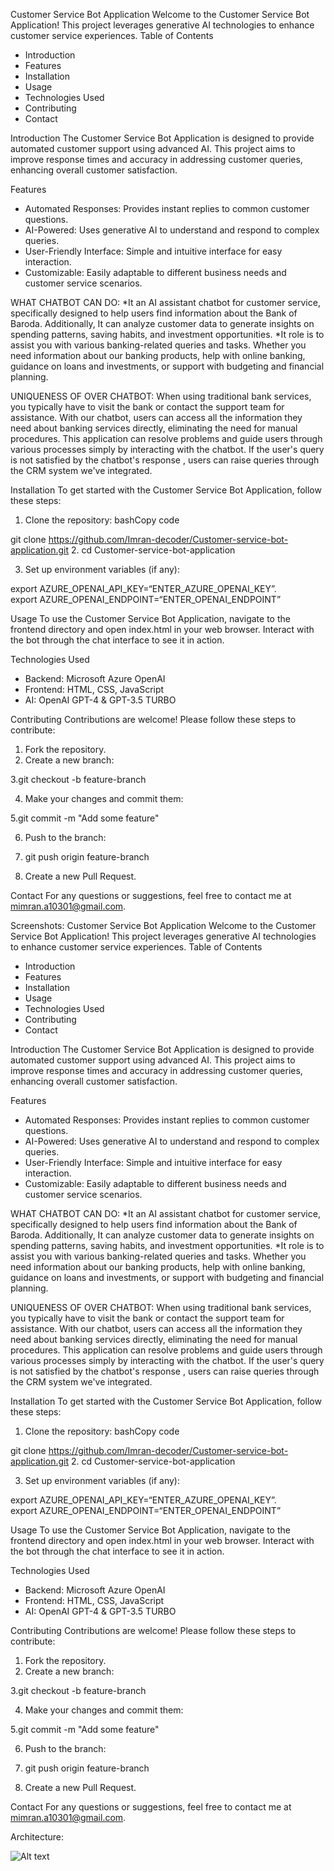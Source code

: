 Customer Service Bot Application
Welcome to the Customer Service Bot Application! This project leverages generative AI technologies to enhance customer service experiences.
Table of Contents
* Introduction
* Features
* Installation
* Usage
* Technologies Used
* Contributing
* Contact

Introduction
The Customer Service Bot Application is designed to provide automated customer support using advanced AI. This project aims to improve response times and accuracy in addressing customer queries, enhancing overall customer satisfaction.

Features
* Automated Responses: Provides instant replies to common customer questions.
* AI-Powered: Uses generative AI to understand and respond to complex queries.
* User-Friendly Interface: Simple and intuitive interface for easy interaction.
* Customizable: Easily adaptable to different business needs and customer service scenarios.

WHAT CHATBOT CAN DO:
*It an AI assistant chatbot for customer service, specifically designed to help users find information about the Bank of Baroda. Additionally, It can analyze customer data to generate insights on spending patterns, saving habits, and investment opportunities.
*It role is to assist you with various banking-related queries and tasks. Whether you need information about our banking products, help with online banking, guidance on loans and investments, or support with budgeting and financial planning.

UNIQUENESS OF OVER CHATBOT:
When using traditional bank services, you typically have to visit the bank or contact the support team for assistance. With our chatbot, users can access all the information they need about banking services directly, eliminating the need for manual procedures. This application can resolve problems and guide users through various processes simply by interacting with the chatbot. If the user's query is not satisfied by the chatbot's response , users can raise queries through the CRM system we've integrated.

Installation
To get started with the Customer Service Bot Application, follow these steps:
1. Clone the repository:
bashCopy code

git clone https://github.com/Imran-decoder/Customer-service-bot-application.git
2. cd Customer-service-bot-application

3. Set up environment variables (if any):


export AZURE_OPENAI_API_KEY=“ENTER_AZURE_OPENAI_KEY”.                                                                                                                     
export AZURE_OPENAI_ENDPOINT=“ENTER_OPENAI_ENDPOINT” 


Usage
To use the Customer Service Bot Application, navigate to the frontend directory and open index.html in your web browser. Interact with the bot through the chat interface to see it in action.

Technologies Used
* Backend: Microsoft Azure OpenAI
* Frontend: HTML, CSS, JavaScript
* AI: OpenAI GPT-4 & GPT-3.5 TURBO

Contributing
Contributions are welcome! Please follow these steps to contribute:
1. Fork the repository.
2. Create a new branch:

3.git checkout -b feature-branch

4. Make your changes and commit them:

5.git commit -m "Add some feature" 


6. Push to the branch:

7. git push origin feature-branch

8. Create a new Pull Request.

Contact
For any questions or suggestions, feel free to contact me at mimran.a10301@gmail.com.

Screenshots:
Customer Service Bot Application
Welcome to the Customer Service Bot Application! This project leverages generative AI technologies to enhance customer service experiences.
Table of Contents
* Introduction
* Features
* Installation
* Usage
* Technologies Used
* Contributing
* Contact

Introduction
The Customer Service Bot Application is designed to provide automated customer support using advanced AI. This project aims to improve response times and accuracy in addressing customer queries, enhancing overall customer satisfaction.

Features
* Automated Responses: Provides instant replies to common customer questions.
* AI-Powered: Uses generative AI to understand and respond to complex queries.
* User-Friendly Interface: Simple and intuitive interface for easy interaction.
* Customizable: Easily adaptable to different business needs and customer service scenarios.

WHAT CHATBOT CAN DO:
*It an AI assistant chatbot for customer service, specifically designed to help users find information about the Bank of Baroda. Additionally, It can analyze customer data to generate insights on spending patterns, saving habits, and investment opportunities.
*It role is to assist you with various banking-related queries and tasks. Whether you need information about our banking products, help with online banking, guidance on loans and investments, or support with budgeting and financial planning.

UNIQUENESS OF OVER CHATBOT:
When using traditional bank services, you typically have to visit the bank or contact the support team for assistance. With our chatbot, users can access all the information they need about banking services directly, eliminating the need for manual procedures. This application can resolve problems and guide users through various processes simply by interacting with the chatbot. If the user's query is not satisfied by the chatbot's response , users can raise queries through the CRM system we've integrated.

Installation
To get started with the Customer Service Bot Application, follow these steps:
1. Clone the repository:
bashCopy code

git clone https://github.com/Imran-decoder/Customer-service-bot-application.git
2. cd Customer-service-bot-application

3. Set up environment variables (if any):


export AZURE_OPENAI_API_KEY=“ENTER_AZURE_OPENAI_KEY”.                                                                                                                     
export AZURE_OPENAI_ENDPOINT=“ENTER_OPENAI_ENDPOINT” 


Usage
To use the Customer Service Bot Application, navigate to the frontend directory and open index.html in your web browser. Interact with the bot through the chat interface to see it in action.

Technologies Used
* Backend: Microsoft Azure OpenAI
* Frontend: HTML, CSS, JavaScript
* AI: OpenAI GPT-4 & GPT-3.5 TURBO

Contributing
Contributions are welcome! Please follow these steps to contribute:
1. Fork the repository.
2. Create a new branch:

3.git checkout -b feature-branch

4. Make your changes and commit them:

5.git commit -m "Add some feature" 


6. Push to the branch:

7. git push origin feature-branch

8. Create a new Pull Request.

Contact
For any questions or suggestions, feel free to contact me at mimran.a10301@gmail.com.

Architecture:

![Alt text](https://learn.microsoft.com/en-us/azure/search/media/retrieval-augmented-generation-overview/architecture-diagram.png#lightbox)

